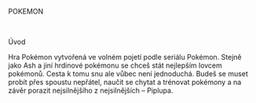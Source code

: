 <span class="s1">POKEMON</span>

<span class="s1"> </span>

<span class="s2">Úvod</span>

<span class="s1">Hra Pokémon vytvořená ve volném pojetí podle seriálu Pokémon. Stejně jako Ash a jiní hrdinové pokémonu se chceš stát nejlepším lovcem pokémonů. Cesta k tomu snu ale vůbec není jednoduchá. Budeš se muset probít přes spoustu nepřátel, naučit se chytat a trénovat pokémony a na závěr porazit nejsilnějšího z nejsilnějších – Piplupa.</span>